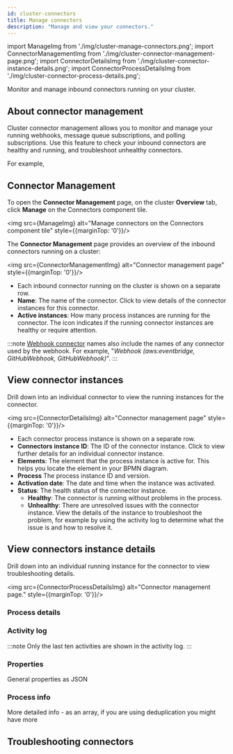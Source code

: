 ```yaml
---
id: cluster-connectors
title: Manage connectors
description: "Manage and view your connectors."
---
```


import ManageImg from './img/cluster-manage-connectors.png';
import ConnectorManagementImg from './img/cluster-connector-management-page.png';
import ConnectorDetailsImg from './img/cluster-connector-instance-details.png';
import ConnectorProcessDetailsImg from './img/cluster-connector-process-details.png';

Monitor and manage inbound connectors running on your cluster.

## About connector management

Cluster connector management allows you to monitor and manage your running webhooks, message queue subscriptions, and polling subscriptions. Use this feature to check your inbound connectors are healthy and running, and troubleshoot unhealthy connectors.

For example,

## Connector Management

To open the **Connector Management** page, on the cluster **Overview** tab, click **Manage** on the Connectors component tile.

<img src={ManageImg} alt="Manage connectors on the Connectors component tile" style={{marginTop: '0'}}/>

The **Connector Management** page provides an overview of the inbound connectors running on a cluster:

<img src={ConnectorManagementImg} alt="Connector management page" style={{marginTop: '0'}}/>

- Each inbound connector running on the cluster is shown on a separate row.
- **Name**: The name of the connector. Click to view details of the connector instances for this connector.
- **Active instances**: How many process instances are running for the connector. The icon indicates if the running connector instances are healthy or require attention.

:::note
[Webhook connector](/components/connectors/protocol/http-webhook.md) names also include the names of any connector used by the webhook. For example, "_Webhook (aws:eventbridge, GitHubWebhook, GitHubWebhook)_".
:::

## View connector instances

Drill down into an individual connector to view the running instances for the connector.

<img src={ConnectorDetailsImg} alt="Connector management page" style={{marginTop: '0'}}/>

- Each connector process instance is shown on a separate row.
- **Connectors instance ID**: The ID of the connector instance. Click to view further details for an individual connector instance.
- **Elements**: The element that the process instance is active for. This helps you locate the element in your BPMN diagram.
- **Process** The process instance ID and version.
- **Activation date**: The date and time when the instance was activated.
- **Status**: The health status of the connector instance.
  - **Healthy**: The connector is running without problems in the process.
  - **Unhealthy**: There are unresolved issues with the connector instance. View the details of the instance to troubleshoot the problem, for example by using the activity log to determine what the issue is and how to resolve it.

## View connectors instance details

Drill down into an individual running instance for the connector to view troubleshooting details.

<img src={ConnectorProcessDetailsImg} alt="Connector management page." style={{marginTop: '0'}}/>

### Process details

### Activity log

:::note
Only the last ten activities are shown in the activity log.
:::

### Properties

General properties as JSON

### Process info

More detailed info - as an array, if you are using deduplication you might have more

## Troubleshooting connectors
